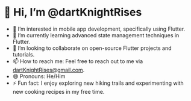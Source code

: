 # 👋 Hi, I’m @dartKnightRises

- 👀 I’m interested in mobile app development, specifically using Flutter.
- 🌱 I’m currently learning advanced state management techniques in Flutter.
- 💞️ I’m looking to collaborate on open-source Flutter projects and tutorials.
- 📫 How to reach me: Feel free to reach out to me via dartKnightRises@gmail.com.
- 😄 Pronouns: He/Him
- ⚡ Fun fact: I enjoy exploring new hiking trails and experimenting with new cooking recipes in my free time.
